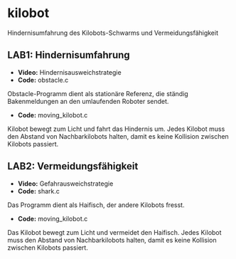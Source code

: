 # kilobot
Hindernisumfahrung des Kilobots-Schwarms und Vermeidungsfähigkeit 

## LAB1: Hindernisumfahrung
* **Video:** Hindernisausweichstrategie
* **Code:** obstacle.c

Obstacle-Programm dient als stationäre Referenz, die ständig Bakenmeldungen an den umlaufenden Roboter sendet.

* **Code:** moving_kilobot.c

Kilobot bewegt  zum Licht und fahrt das Hindernis um. Jedes Kilobot muss den Abstand von Nachbarkilobots halten, damit es keine Kollision zwischen Kilobots passiert.
## LAB2: Vermeidungsfähigkeit
* **Video:** Gefahrausweichstrategie
* **Code:** shark.c

Das Programm dient als Haifisch, der andere Kilobots fresst.
* **Code:** moving_kilobot.c

Das Kilobot bewegt  zum Licht und vermeidet den Haifisch. Jedes Kilobot muss den Abstand von Nachbarkilobots halten, damit es keine Kollision zwischen Kilobots passiert.


